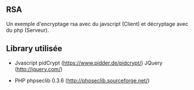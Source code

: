 RSA
----------------------------
Un exemple d'encryptage rsa avec du javscript (Client) et
décryptage avec du php (Serveur).

Library utilisée
----------------------------
- Jvascript
pidCrypt    (https://www.pidder.de/pidcrypt/)
JQuery      (http://jquery.com/)

- PHP
phpseclib 0.3.6 (http://phpseclib.sourceforge.net/)
